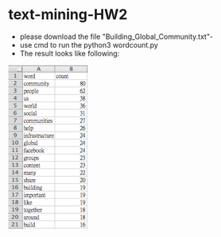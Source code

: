 # text-mining-HW2

- please download the file  "Building_Global_Community.txt"-
- use cmd to run the python3 wordcount.py
- The result looks like following: 


![GitHub Logo](https://github.com/DobbyYang/text-mining-HW1/blob/master/HW2_result.png)

